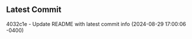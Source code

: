 
## Latest Commit
4032c1e - Update README with latest commit info (2024-08-29 17:00:06 -0400) <Yunxi-Zhou>
